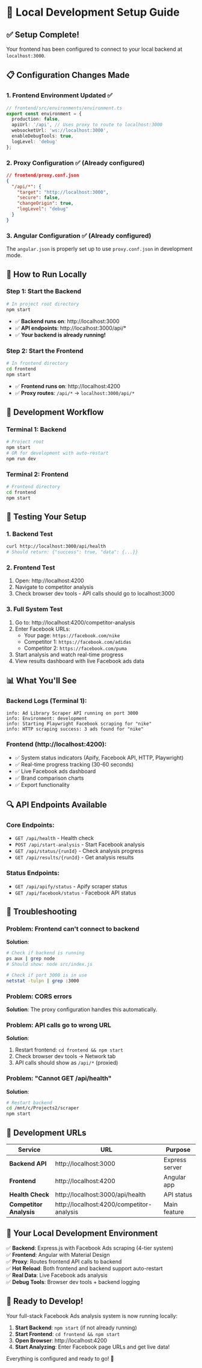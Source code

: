 # 🚀 Local Development Setup Guide

## ✅ **Setup Complete!**
Your frontend has been configured to connect to your local backend at `localhost:3000`.

## 📋 **Configuration Changes Made**

### 1. **Frontend Environment Updated** ✅
```typescript
// frontend/src/environments/environment.ts
export const environment = {
  production: false,
  apiUrl: '/api', // Uses proxy to route to localhost:3000
  websocketUrl: 'ws://localhost:3000',
  enableDebugTools: true,
  logLevel: 'debug'
};
```

### 2. **Proxy Configuration** ✅ (Already configured)
```json
// frontend/proxy.conf.json
{
  "/api/*": {
    "target": "http://localhost:3000",
    "secure": false,
    "changeOrigin": true,
    "logLevel": "debug"
  }
}
```

### 3. **Angular Configuration** ✅ (Already configured)
The `angular.json` is properly set up to use `proxy.conf.json` in development mode.

## 🏃 **How to Run Locally**

### **Step 1: Start the Backend** 
```bash
# In project root directory
npm start
```
- ✅ **Backend runs on**: http://localhost:3000
- ✅ **API endpoints**: http://localhost:3000/api/*
- ✅ **Your backend is already running!**

### **Step 2: Start the Frontend**
```bash
# In frontend directory
cd frontend
npm start
```
- ✅ **Frontend runs on**: http://localhost:4200
- ✅ **Proxy routes**: `/api/*` → `localhost:3000/api/*`

## 🔧 **Development Workflow**

### **Terminal 1: Backend** 
```bash
# Project root
npm start
# OR for development with auto-restart
npm run dev  
```

### **Terminal 2: Frontend**
```bash
# Frontend directory
cd frontend
npm start
```

## 🎯 **Testing Your Setup**

### **1. Backend Test**
```bash
curl http://localhost:3000/api/health
# Should return: {"success": true, "data": {...}}
```

### **2. Frontend Test**
1. Open: http://localhost:4200
2. Navigate to competitor analysis
3. Check browser dev tools - API calls should go to localhost:3000

### **3. Full System Test**
1. Go to: http://localhost:4200/competitor-analysis
2. Enter Facebook URLs:
   - Your page: `https://facebook.com/nike`
   - Competitor 1: `https://facebook.com/adidas`
   - Competitor 2: `https://facebook.com/puma`
3. Start analysis and watch real-time progress
4. View results dashboard with live Facebook ads data

## 📊 **What You'll See**

### **Backend Logs** (Terminal 1):
```
info: Ad Library Scraper API running on port 3000
info: Environment: development
info: Starting Playwright Facebook scraping for "nike"
info: HTTP scraping success: 3 ads found for "nike"
```

### **Frontend** (http://localhost:4200):
- ✅ System status indicators (Apify, Facebook API, HTTP, Playwright)
- ✅ Real-time progress tracking (30-60 seconds)
- ✅ Live Facebook ads dashboard
- ✅ Brand comparison charts
- ✅ Export functionality

## 🔍 **API Endpoints Available**

### **Core Endpoints**:
- `GET /api/health` - Health check
- `POST /api/start-analysis` - Start Facebook analysis
- `GET /api/status/{runId}` - Check analysis progress
- `GET /api/results/{runId}` - Get analysis results

### **Status Endpoints**:
- `GET /api/apify/status` - Apify scraper status
- `GET /api/facebook/status` - Facebook API status

## 🚨 **Troubleshooting**

### **Problem**: Frontend can't connect to backend
**Solution**: 
```bash
# Check if backend is running
ps aux | grep node
# Should show: node src/index.js

# Check if port 3000 is in use
netstat -tulpn | grep :3000
```

### **Problem**: CORS errors
**Solution**: The proxy configuration handles this automatically.

### **Problem**: API calls go to wrong URL
**Solution**: 
1. Restart frontend: `cd frontend && npm start`
2. Check browser dev tools → Network tab
3. API calls should show as `/api/*` (proxied)

### **Problem**: "Cannot GET /api/health"
**Solution**:
```bash
# Restart backend
cd /mnt/c/Projects2/scraper
npm start
```

## 📱 **Development URLs**

| Service | URL | Purpose |
|---------|-----|---------|
| **Backend API** | http://localhost:3000 | Express server |
| **Frontend** | http://localhost:4200 | Angular app |
| **Health Check** | http://localhost:3000/api/health | API status |
| **Competitor Analysis** | http://localhost:4200/competitor-analysis | Main feature |

## 🎉 **Your Local Development Environment**

✅ **Backend**: Express.js with Facebook Ads scraping (4-tier system)  
✅ **Frontend**: Angular with Material Design  
✅ **Proxy**: Routes frontend API calls to backend  
✅ **Hot Reload**: Both frontend and backend support auto-restart  
✅ **Real Data**: Live Facebook ads analysis  
✅ **Debug Tools**: Browser dev tools + backend logging  

## 🚀 **Ready to Develop!**

Your full-stack Facebook Ads analysis system is now running locally:

1. **Start Backend**: `npm start` (if not already running)
2. **Start Frontend**: `cd frontend && npm start`
3. **Open Browser**: http://localhost:4200
4. **Start Analyzing**: Enter Facebook page URLs and get live data!

Everything is configured and ready to go! 🎯